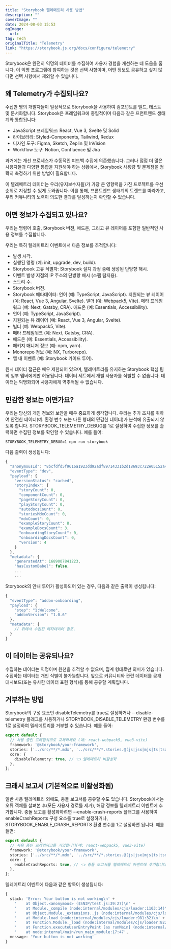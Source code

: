 ```yaml
---
title: "Storybook 텔레메트리 사용 방법"
description: ""
coverImage: ""
date: 2024-08-03 15:53
ogImage: 
  url: 
tag: Tech
originalTitle: "Telemetry"
link: "https://storybook.js.org/docs/configure/telemetry"
---
```





Storybook은 완전히 익명의 데이터를 수집하여 사용자 경험을 개선하는 데 도움을 줍니다. 이 익명 프로그램에 참여하는 것은 선택 사항이며, 어떤 정보도 공유하고 싶지 않다면 선택 사항에서 제외할 수 있습니다.

## 왜 Telemetry가 수집되나요?

수십만 명의 개발자들이 일상적으로 Storybook을 사용하여 컴포넌트를 빌드, 테스트 및 문서화합니다. Storybook은 프레임워크에 중립적이며 다음과 같은 프런트엔드 생태계와 통합됩니다:

- JavaScript 프레임워크: React, Vue 3, Svelte 및 Solid
- 라이브러리: Styled-Components, Tailwind, Redux
- 디자인 도구: Figma, Sketch, Zeplin 및 InVision
- Workflow 도구: Notion, Confluence 및 Jira



과거에는 개선 프로세스가 수동적인 피드백 수집에 의존했습니다. 그러나 점점 더 많은 사용자들과 다양한 통합을 지원해야 하는 상황에서, Storybook 사용량 및 문제점을 정확히 측정하기 위한 방법이 필요합니다.

이 텔레메트리 데이터는 우리(유지보수자들)가 가장 큰 영향력을 가진 프로젝트를 우선 순위로 지정할 수 있게 도와줍니다. 이를 통해, 프론트엔드 생태계의 트렌드를 따라가고, 우리 커뮤니티의 노력이 의도한 결과를 달성하는지 확인할 수 있습니다.

## 어떤 정보가 수집되고 있나요?

우리는 명령어 호출, Storybook 버전, 애드온, 그리고 뷰 레이어를 포함한 일반적인 사용 정보를 수집합니다.



우리는 특히 텔레미트리 이벤트에서 다음 정보를 추적합니다:

- 발생 시각.
- 실행된 명령 (예: init, upgrade, dev, build).
- Storybook 고유 식별자: Storybook 설치 과정 중에 생성된 단방향 해시.
- 이벤트 발생 지점의 IP 주소의 단방향 해시 (스팸 탐지용).
- 스토리 수.
- Storybook 버전.
- Storybook 메타데이터:
언어 (예: TypeScript, JavaScript).
지원되는 뷰 레이어 (예: React, Vue 3, Angular, Svelte).
빌더 (예: Webpack5, Vite).
메타 프레임워크 (예: Next, Gatsby, CRA).
애드온 (예: Essentials, Accessibility).
- 언어 (예: TypeScript, JavaScript).
- 지원되는 뷰 레이어 (예: React, Vue 3, Angular, Svelte).
- 빌더 (예: Webpack5, Vite).
- 메타 프레임워크 (예: Next, Gatsby, CRA).
- 애드온 (예: Essentials, Accessibility).
- 패키지 매니저 정보 (예: npm, yarn).
- Monorepo 정보 (예: NX, Turborepo).
- 앱 내 이벤트 (예: Storybook 가이드 투어).

원시 데이터 접근은 매우 제한되어 있으며, 텔레미트리를 유지하는 Storybook 핵심 팀의 일부 멤버에게만 허용됩니다. 데이터 세트에서 개별 사용자를 식별할 수 없습니다. 데이터는 익명화되어 사용자에게 역추적될 수 없습니다.

## 민감한 정보는 어떤가요?



우리는 당신의 개인 정보와 보안을 매우 중요하게 생각합니다. 우리는 추가 조치를 취하여 안전한 데이터(예: 환경 변수 또는 다른 형태의 민감한 데이터)가 분석에 유출되지 않도록 합니다. STORYBOOK_TELEMETRY_DEBUG를 1로 설정하여 수집한 정보를 출력하면 수집된 정보를 확인할 수 있습니다. 예를 들어:

```npm
STORYBOOK_TELEMETRY_DEBUG=1 npm run storybook
```

다음 출력이 생성됩니다:

```js
{
  "anonymousId": "8bcfdfd5f9616a1923dd92adf89714331b2d18693c722e05152a47f8093392bb",
  "eventType": "dev",
  "payload": {
    "versionStatus": "cached",
    "storyIndex": {
      "storyCount": 0,
      "componentCount": 0,
      "pageStoryCount": 0,
      "playStoryCount": 0,
      "autodocsCount": 0,
      "storiesMdxCount": 0,
      "mdxCount": 0,
      "exampleStoryCount": 8,
      "exampleDocsCount": 3,
      "onboardingStoryCount": 0,
      "onboardingDocsCount": 0,
      "version": 4
    }
  },
  "metadata": {
    "generatedAt": 1689007841223,
    "hasCustomBabel": false,
    ...
    ...
```



Storybook의 안내 투어가 활성화되어 있는 경우, 다음과 같은 출력이 생성됩니다:

```js
{
  "eventType": "addon-onboarding",
  "payload": {
    "step": "1:Welcome",
    "addonVersion": "1.0.6"
  },
  "metadata": {
    // 위에서 수집된 메타데이터 참조.
  }
}
```

## 이 데이터는 공유되나요?

수집하는 데이터는 익명이며 원천을 추적할 수 없으며, 집계 형태로만 의미가 있습니다. 수집하는 데이터는 개인 식별이 불가능합니다. 앞으로 커뮤니티와 관련 데이터를 공개 대시보드(또는 유사한 데이터 표현 형식)를 통해 공유할 계획입니다.



## 거부하는 방법

Storybook의 구성 요소인 disableTelemetry를 true로 설정하거나 --disable-telemetry 플래그를 사용하거나 STORYBOOK_DISABLE_TELEMETRY 환경 변수를 1로 설정하여 텔레메트리를 거부할 수 있습니다. 예를 들어:

```typescript
export default {
  // 사용 중인 프레임워크로 교체하세요 (예: react-webpack5, vue3-vite)
  framework: '@storybook/your-framework',
  stories: ['../src/**/*.mdx', '../src/**/*.stories.@(js|jsx|mjs|ts|tsx)'],
  core: {
    disableTelemetry: true, // 👈 텔레메트리 비활성화
  },
};
```

## 크래시 보고서 (기본적으로 비활성화됨)



일반 사용 텔레메트리 외에도, 충돌 보고서를 공유할 수도 있습니다. Storybook에서는 오류 객체를 살펴본 후(모든 사용자 경로를 제거), 해당 정보를 텔레메트리 이벤트에 추가합니다. 충돌 보고를 활성화하려면 --enable-crash-reports 플래그를 사용하여 enableCrashReports 구성 요소를 true로 설정하거나, STORYBOOK_ENABLE_CRASH_REPORTS 환경 변수를 1로 설정하면 됩니다. 예를 들면:

```typescript
export default {
  // 사용 중인 프레임워크를 기입합니다(예: react-webpack5, vue3-vite)
  framework: '@storybook/your-framework',
  stories: ['../src/**/*.mdx', '../src/**/*.stories.@(js|jsx|mjs|ts|tsx)'],
  core: {
    enableCrashReports: true, // 👈 충돌 보고서를 텔레메트리 이벤트에 추가합니다
  },
};
```

텔레메트리 이벤트에 다음과 같은 항목이 생성됩니다:

```typescript
{
  stack: 'Error: Your button is not working\n' +
    '    at Object.<anonymous> ($SNIP/test.js:39:27)\n' +
    '    at Module._compile (node:internal/modules/cjs/loader:1103:14)\n' +
    '    at Object.Module._extensions..js (node:internal/modules/cjs/loader:1157:10)\n' +
    '    at Module.load (node:internal/modules/cjs/loader:981:32)\n' +
    '    at Function.Module._load (node:internal/modules/cjs/loader:822:12)\n' +
    '    at Function.executeUserEntryPoint [as runMain] (node:internal/modules/run_main:77:12)\n' +
    '    at node:internal/main/run_main_module:17:47',
  message: 'Your button is not working'
}
```